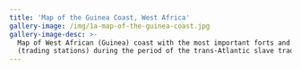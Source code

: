 ```yaml
---
title: 'Map of the Guinea Coast, West Africa'
gallery-image: /img/1a-map-of-the-guinea-coast.jpg
gallery-image-desc: >-
  Map of West African (Guinea) coast with the most important forts and factories
  (trading stations) during the period of the trans-Atlantic slave trade.
---
```


